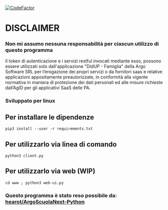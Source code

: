 [![CodeFactor](https://www.codefactor.io/repository/github/fede-26/argoscuolanext-client/badge)](https://www.codefactor.io/repository/github/fede-26/argoscuolanext-client)

# DISCLAIMER
### Non mi assumo nessuna responsabilità per ciascun utilizzo di questo programma

Il token di autenticazione e i servizi restful invocati mediante esso, possono essere utilizzati solo dall'applicazione "DidUP - Famiglia" della Argo Software SRL per l’erogazione dei propri servizi o da fornitori saas e relative applicazioni appositamente preautorizzate, in conformità alla vigente normativa in maniera di protezione dei dati personali ed alle misure richieste dall’AgID per gli applicativi SaaS delle PA.

### Sviluppato per linux

## Per installare le dipendenze

`pip3 install --user -r requirements.txt`

## Per utilizzarlo via linea di comando

`python3 client.py`

## Per utilizzarlo via web (WIP)

`cd www ; python3 web-ui.py`

### Questo programma è stato reso possibile da: [hearot/ArgoScuolaNext-Python](https://github.com/hearot/ArgoScuolaNext-Python)

